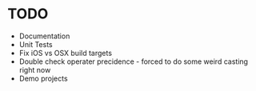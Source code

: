 # TODO

* Documentation
* Unit Tests
* Fix iOS vs OSX build targets
* Double check operater precidence - forced to do some weird casting right now
* Demo projects

